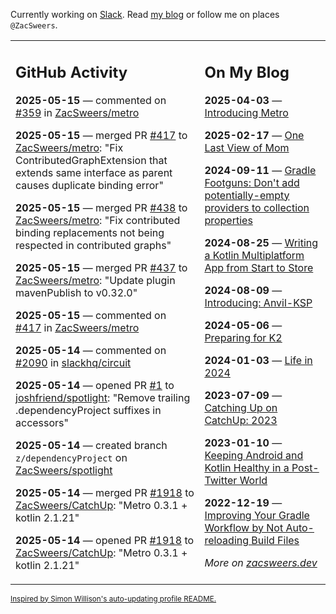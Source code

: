 Currently working on [Slack](https://slack.com/). Read [my blog](https://zacsweers.dev/) or follow me on places `@ZacSweers`.

<table><tr><td valign="top" width="60%">

## GitHub Activity
<!-- githubActivity starts -->
**2025-05-15** — commented on [#359](https://github.com/ZacSweers/metro/issues/359#issuecomment-2882435797) in [ZacSweers/metro](https://github.com/ZacSweers/metro)

**2025-05-15** — merged PR [#417](https://github.com/ZacSweers/metro/pull/417) to [ZacSweers/metro](https://github.com/ZacSweers/metro): "Fix ContributedGraphExtension that extends same interface as parent causes duplicate binding error"

**2025-05-15** — merged PR [#438](https://github.com/ZacSweers/metro/pull/438) to [ZacSweers/metro](https://github.com/ZacSweers/metro): "Fix contributed binding replacements not being respected in contributed graphs"

**2025-05-15** — merged PR [#437](https://github.com/ZacSweers/metro/pull/437) to [ZacSweers/metro](https://github.com/ZacSweers/metro): "Update plugin mavenPublish to v0.32.0"

**2025-05-15** — commented on [#417](https://github.com/ZacSweers/metro/pull/417#issuecomment-2882349002) in [ZacSweers/metro](https://github.com/ZacSweers/metro)

**2025-05-14** — commented on [#2090](https://github.com/slackhq/circuit/pull/2090#issuecomment-2882147719) in [slackhq/circuit](https://github.com/slackhq/circuit)

**2025-05-14** — opened PR [#1](https://github.com/joshfriend/spotlight/pull/1) to [joshfriend/spotlight](https://github.com/joshfriend/spotlight): "Remove trailing .dependencyProject suffixes in accessors"

**2025-05-14** — created branch `z/dependencyProject` on [ZacSweers/spotlight](https://github.com/ZacSweers/spotlight)

**2025-05-14** — merged PR [#1918](https://github.com/ZacSweers/CatchUp/pull/1918) to [ZacSweers/CatchUp](https://github.com/ZacSweers/CatchUp): "Metro 0.3.1 + kotlin 2.1.21"

**2025-05-14** — opened PR [#1918](https://github.com/ZacSweers/CatchUp/pull/1918) to [ZacSweers/CatchUp](https://github.com/ZacSweers/CatchUp): "Metro 0.3.1 + kotlin 2.1.21"
<!-- githubActivity ends -->
</td><td valign="top" width="40%">

## On My Blog
<!-- blog starts -->
**2025-04-03** — [Introducing Metro](https://www.zacsweers.dev/introducing-metro/)

**2025-02-17** — [One Last View of Mom](https://www.zacsweers.dev/one-last-view-of-mom/)

**2024-09-11** — [Gradle Footguns: Don't add potentially-empty providers to collection properties](https://www.zacsweers.dev/gradle-footgun-adding-empty-providers-to-collection-properties/)

**2024-08-25** — [Writing a Kotlin Multiplatform App from Start to Store](https://www.zacsweers.dev/writing-a-kotlin-multiplatform-app-from-start-to-store/)

**2024-08-09** — [Introducing: Anvil-KSP](https://www.zacsweers.dev/introducing-anvil-ksp/)

**2024-05-06** — [Preparing for K2](https://www.zacsweers.dev/preparing-for-k2/)

**2024-01-03** — [Life in 2024](https://www.zacsweers.dev/life-in-2024/)

**2023-07-09** — [Catching Up on CatchUp: 2023](https://www.zacsweers.dev/catching-up-on-catchup-2023/)

**2023-01-10** — [Keeping Android and Kotlin Healthy in a Post-Twitter World](https://www.zacsweers.dev/keeping-android-healthy/)

**2022-12-19** — [Improving Your Gradle Workflow by Not Auto-reloading Build Files](https://www.zacsweers.dev/improving-your-workflow-by-not-auto-reloading-build-files/)
<!-- blog ends -->
_More on [zacsweers.dev](https://zacsweers.dev/)_
</td></tr></table>

<sub><a href="https://simonwillison.net/2020/Jul/10/self-updating-profile-readme/">Inspired by Simon Willison's auto-updating profile README.</a></sub>